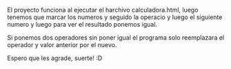 El proyecto funciona al ejecutar el harchivo calculadora.html, luego tenemos que 
marcar los numeros y seguido la operacio y luego el siguiente numero y luego para ver
el resultado ponemos igual.

Si ponemos dos operadores sin poner igual el programa solo reemplazara el operador y valor
anterior por el nuevo.

Espero que les agrade, suerte! :D 